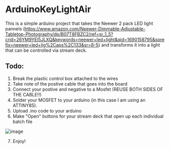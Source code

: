 # ArduinoKeyLightAir

This is a simple arduino project that takes the Neewer 2 pack LED light pannels (https://www.amazon.com/Neewer-Dimmable-Adjustable-Tabletop-Photography/dp/B07T8FBZC2/ref=sr_1_5?crid=26YM9YEI5JLXQ&keywords=neewer+led+light&qid=1690158795&sprefix=neewer+led+lig%2Caps%2C133&sr=8-5) and transforms it into a light that can be controlled via stream deck. 

## Todo:
1. Break the plastic control box attached to the wires
2. Take note of the postive cable that goes into the board
3. Connect your postive and negative to a Mosfet (REUSE BOTH SIDES OF THE CABLE!!)
4. Solder your MOSFET to your arduino (in this case I am using an ATTINY85).
5. Upload .ino code to your arduino
6. Make "Open" buttons for your stream deck that open up each individual batch file


![image](https://github.com/HCury/ArduinoKeyLightAir/assets/42822020/0a591c8f-04f1-474b-955b-b47a55ea8b2b)

7. Enjoy!
